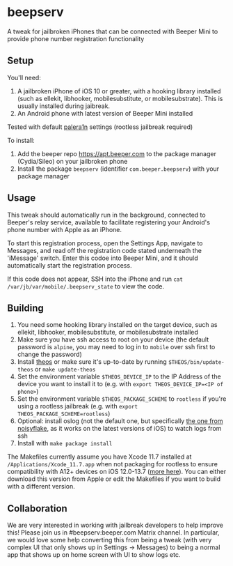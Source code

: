 # beepserv

A tweak for jailbroken iPhones that can be connected with Beeper Mini to provide phone number registration functionality

## Setup

You'll need:
1. A jailbroken iPhone of iOS 10 or greater, with a hooking library installed (such as ellekit, libhooker, mobilesubstitute, or mobilesubstrate). This is usually installed during jaibreak.
2. An Android phone with latest version of Beeper Mini installed

Tested with default [palera1n](https://ios.cfw.guide/installing-palera1n/#running-palera1n-1) settings (rootless jailbreak required)

To install:
1. Add the beeper repo https://apt.beeper.com to the package manager (Cydia/Sileo) on your jailbroken phone
2. Install the package `beepserv` (identifier `com.beeper.beepserv`) with your package manager

## Usage
This tweak should automatically run in the background, connected to Beeper's relay service, available to facilitate registering your Android's phone number with Apple as an iPhone.

To start this registration process, open the Settings App, navigate to Messages, and read off the registration code stated underneath the 'iMessage' switch. Enter this codoe into Beeper Mini, and it should automatically start the registration process.

If this code does not appear, SSH into the iPhone and run `cat /var/jb/var/mobile/.beepserv_state` to view the code.

## Building
1. You need some hooking library installed on the target device, such as ellekit, libhooker, mobilesubstitute, or mobilesubstrate installed
2. Make sure you have ssh access to root on your device (the default password is `alpine`, you may need to log in to `mobile` over ssh first to change the password)
3. Install [theos](https://theos.dev) or make sure it's up-to-date by running `$THEOS/bin/update-theos` or `make update-theos`
4. Set the environment variable `$THEOS_DEVICE_IP` to the IP Address of the device you want to install it to (e.g. with `export THEOS_DEVICE_IP=<IP of phone>`)
5. Set the environment variable `$THEOS_PACKAGE_SCHEME` to `rootless` if you're using a rootless jailbreak (e.g. with `export THEOS_PACKAGE_SCHEME=rootless`)
6. Optional: install oslog (not the default one, but specifically [the one from noisyflake](https://github.com/NoisyFlake/oslog), as it works on the latest versions of iOS) to watch logs from ssh
7. Install with `make package install`

The Makefiles currently assume you have Xcode 11.7 installed at `/Applications/Xcode_11.7.app` when not packaging for rootless to ensure compatibility with A12+ devices on iOS 12.0-13.7 ([more here](https://theos.dev/docs/arm64e-deployment)). You can either download this version from Apple or edit the Makefiles if you want to build with a different version.

## Collaboration
We are very interested in working with jailbreak developers to help improve this! Please join us in #beepserv:beeper.com Matrix channel. 
In particular, we would love some help converting this from being a tweak (with very complex UI that only shows up in Settings -> Messages) to being a normal app that shows up on home screen with UI to show logs etc.
